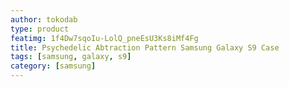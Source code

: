 ```yaml
---
author: tokodab
type: product
featimg: 1f4Dw7sqoIu-LolQ_pneEsU3Ks8iMf4Fg
title: Psychedelic Abtraction Pattern Samsung Galaxy S9 Case
tags: [samsung, galaxy, s9]
category: [samsung]
---
```

